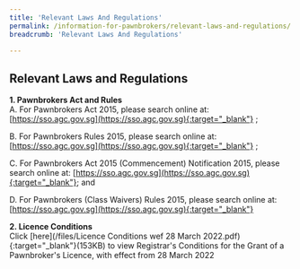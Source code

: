 ```yaml
---
title: 'Relevant Laws And Regulations'
permalink: /information-for-pawnbrokers/relevant-laws-and-regulations/
breadcrumb: 'Relevant Laws And Regulations'

---
```


Relevant Laws and Regulations
---
**1. Pawnbrokers Act and Rules**<br>
A.      For Pawnbrokers Act 2015, please search online at: [https://sso.agc.gov.sg](https://sso.agc.gov.sg){:target="_blank"} ;

B.      For Pawnbrokers Rules 2015, please search online at: [https://sso.agc.gov.sg](https://sso.agc.gov.sg){:target="_blank"} ;

C.      For Pawnbrokers Act 2015 (Commencement) Notification 2015, please search online at: [https://sso.agc.gov.sg](https://sso.agc.gov.sg){:target="_blank"}; and

D.      For Pawnbrokers (Class Waivers) Rules 2015, please search online at: [https://sso.agc.gov.sg](https://sso.agc.gov.sg){:target="_blank"}

**2. Licence Conditions**<br>
Click [here](/files/Licence Conditions wef 28 March 2022.pdf){:target="_blank"}(153KB) to view Registrar's Conditions for the Grant of a Pawnbroker's Licence, with effect from 28 March 2022
